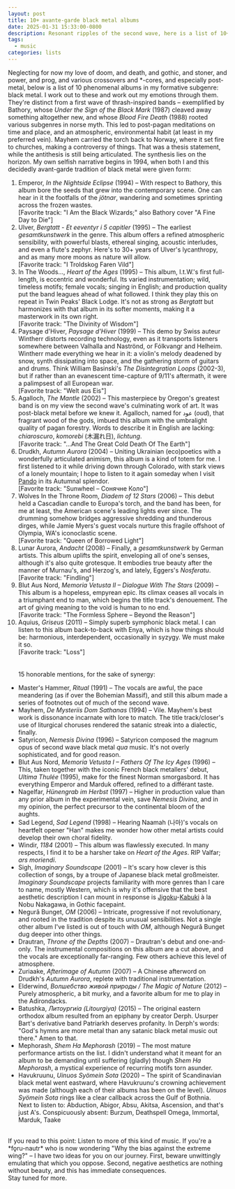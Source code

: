 ```yaml
---
layout: post
title: 10+ avante-garde black metal albums
date: 2025-01-31 15:33:00-0800
description: Resonant ripples of the second wave, here is a list of 10+ aesthetically experimental black metal albums (and one demo) I love. Yes, love.
tags:
  - music
categories: lists
---
```

Neglecting for now my love of doom, and death, and gothic, and stoner, and power, and prog, and various crossovers and  \*-cores, and especially post-metal, below is a list of 10 phenomenal albums in my formative subgenre: black metal. I work out to these and work out my emotions through them. They're distinct from a first wave of thrash-inspired bands – exemplified by Bathory, whose *Under the Sign of the Black Mark* (1987) cleaved away something altogether new, and whose *Blood Fire Death* (1988) rooted various subgenres in norse myth. This led to post-pagan meditations on time and place, and an atmospheric, environmental habit (at least in my preferred vein). Mayhem carried the torch back to Norway, where it set fire to churches, making a controversy of things. That was a thesis statement, while the antithesis is still being articulated. The synthesis lies on the horizon. My own selfish narrative begins in 1994, when both I and this decidedly avant-garde tradition of black metal were given form:
<br>
1. Emperor, *In the Nightside Eclipse* (1994) – With respect to Bathory, this album bore the seeds that grew into the contemporary scene. One can hear in it the footfalls of the *jötnar*, wandering and sometimes sprinting across the frozen wastes.<br>\[Favorite track: "I Am the Black Wizards;" also Bathory cover "A Fine Day to Die"\]<br>
2. Ulver, *Bergtatt - Et eeventyr i 5 capitler* (1995) – The earliest *gesamtkunstwerk* in the genre. This album offers a refined atmospheric sensibility, with powerful blasts, ethereal singing, acoustic interludes, and even a flute's zephyr. Here's to 30+ years of Ulver's lycanthropy, and as many more moons as nature will allow.<br>\[Favorite track: "I Troldskog Faren Vild"\]<br>
3. In The Woods..., *Heart of the Ages* (1995) – This album, I.t.W.'s first full-length, is eccentric and wonderful. Its varied instrumentation; wild, timeless motifs; female vocals; singing in English; and production quality put the band leagues ahead of what followed. I think they play this on repeat in Twin Peaks' Black Lodge. It's not as strong as *Bergtatt* but harmonizes with that album in its softer moments, making it a masterwork in its own right.<br>\[Favorite track: "The Divinity of Wisdom"\]<br>
4. Paysage d'Hiver, *Paysage d'Hiver* (1999) – This demo by Swiss auteur Wintherr distorts recording technology, even as it transports listeners somewhere between Valhalla and Naströnd, or Fólkvangr and Helheim. Wintherr made everything we hear in it: a violin's melody deadened by snow, synth dissipating into space, and the gathering storm of guitars and drums. Think William Basinski's *The Disintegration Loops* (2002-3), but if rather than an evanescent time-capture of 9/11's aftermath, it were a palimpsest of all European war.<br>\[Favorite track: "Welt aus Eis"\]<br>
5. Agalloch, *The Mantle* (2002) – This masterpiece by Oregon's greatest band is on my view the second wave's culminating work of art. It was post-black metal before we knew it. Agalloch, named for عود (*oud*), that fragrant wood of the gods, imbued this album with the umbralight quality of pagan forestry. Words to describe it in English are lacking: *chiaroscuro*, *komorebi* (木漏れ日), *lichtung*.<br>\[Favorite track: "...And The Great Cold Death Of The Earth"\]<br>
6. Drudkh, *Autumn Aurora* (2004) – Uniting Ukrainian (eco)poetics with a wonderfully articulated animism, this album is a kind of totem for me. I first listened to it while driving down through Colorado, with stark views of a lonely mountain; I hope to listen to it again someday when I visit [Pando](https://en.wikipedia.org/wiki/Pando_(tree)) in its Autumnal splendor.<br>\[Favorite track: "Sunwheel – Сонячне Коло"\]<br>
7. Wolves In the Throne Room, *Diadem of 12 Stars* (2006) – This debut held a Cascadian candle to Europa's torch, and the band has been, for me at least, the American scene's leading lights ever since. The drumming somehow bridges aggressive shredding and thunderous dirges, while Jamie Myers's guest vocals nurture this fragile offshoot of Olympia, WA's iconoclastic scene.<br>\[Favorite track: "Queen of Borrowed Light"\]<br>
8. Lunar Aurora, *Andacht* (2008) – Finally, a *gesamtkunstwerk* by German artists. This album uplifts the spirit, enveloping all of one's senses, although it's also quite grotesque. It embodies true beauty after the manner of Murnau's, and Herzog's, and lately, Eggers's *Nosferatu*.<br>\[Favorite track: "Findling"\]<br>
9. Blut Aus Nord, *Memoria Vetusta II – Dialogue With The Stars* (2009) – This album is a hopeless, empyrean epic. Its climax ceases all vocals in a triumphant end to man, which begins the title track's denouement. The art of giving meaning to the void is human to no end.<br>\[Favorite track: "The Formless Sphere – Beyond the Reason"\]<br>
10. Aquius, *Griseus* (2011) – Simply superb symphonic black metal. I can listen to this album back-to-back with Enya, which is how things should be: harmonious, interdependent, occasionally in syzygy. We must make it so.<br>\[Favorite track: "Loss"\]<br><br><br>
15 honorable mentions, for the sake of synergy:<br>
- Master's Hammer, *Ritual* (1991) – The vocals are awful, the pace meandering (as if over the Bohemian Massif), and still this album made a series of footnotes out of much of the second wave.
- Mayhem, *De Mysteriis Dom Sathanas* (1994) – Vile. Mayhem's best work is dissonance incarnate with lore to match. The title track/closer's use of liturgical choruses rendered the satanic streak into a dialectic, finally.
- Satyricon, *Nemesis Divina* (1996) – Satyricon composed the magnum opus of second wave black metal *qua* music. It's not overly sophisticated, and for good reason.
- Blut Aus Nord, *Memoria Vetusta I – Fathers Of The Icy Ages* (1996) – This, taken together with the iconic French black metallers' debut, *Ultima Thulée* (1995), make for the finest Norman smorgasbord. It has everything Emperor and Marduk offered, refined to a différant taste.
- Nagelfar, *Hünengrab im Herbst* (1997) – Higher in production value than any prior album in the experimental vein, save *Nemesis Divina*, and in my opinion, the perfect precursor to the continental bloom of the aughts.
- Sad Legend, *Sad Legend* (1998) – Hearing Naamah (나마)'s vocals on heartfelt opener "Han" makes me wonder how other metal artists could develop their own choral fidelity.
- Windir, *1184* (2001) – This album was flawlessly executed. In many respects, I find it to be a harsher take on *Heart of the Ages*. RIP Valfar; *ars moriendi*.
- Sigh, *Imaginary Soundscape* (2001) – It's scary how clever is this collection of songs, by a troupe of Japanese black metal großmeister. *Imaginary Soundscape* projects familiarity with more genres than I care to name, mostly Western, which is why it's offensive that the best aesthetic description I can mount in response is [Jigoku](https://www.youtube.com/watch?v=b8MdhLepdUE)-[Kabuki](https://www.youtube.com/watch?v=OJgXU98lp8I) à la Nobu Nakagawa, in Gothic facepaint.
- Negurǎ Bunget, *OM* (2006) – Intricate, progressive if not revolutionary, and rooted in the tradition despite its unusual sensibilities. Not a single other album I've listed is out of touch with *OM*, although Negurǎ Bunget dug deeper into other things.
- Drautran, *Throne of the Depths* (2007) – Drautran's debut and one-and-only. The instrumental compositions on this album are a cut above, and the vocals are exceptionally far-ranging. Few others achieve this level of atmosphere.
- Zuriaake, *Afterimage of Autumn* (2007) – A Chinese afterword on Drudkh's *Autumn Aurora*, replete with traditional instrumentation.
- Elderwind, *Волшебство живой природы / The Magic of Nature* (2012) – Purely atmospheric, a bit murky, and a favorite album for me to play in the Adirondacks.
- Batushka, *Литоургиiа (Litourgiya)* (2015) – The original eastern orthodox album resulted from an epiphany by creator Derph. Usurper Bart's derivative band Patriarkh deserves profanity. In Derph's words: "God's hymns are more metal than any satanic black metal music out there." Amen to that.
- Mephorash, *Shem Ha Mephorash* (2019) – The most mature performance artists on the list. I didn't understand what it meant for an album to be demanding until suffering (gladly) though *Shem Ha Mephorash*, a mystical experience of recurring motifs torn asunder.
- Havukruunu, *Uinuos Syömein Sota* (2020) – The spirit of Scandinavian black metal went eastward, where Havukruunu's crowning achievement was made (although each of their albums has been on the level). *Uinuos Syömein Sota* rings like a clear callback across the Gulf of Bothnia.<br>
Next to listen to: Abduction, Abigor, Absu, Akitsa, Ascension, and that's just A's.
Conspicuously absent: Burzum, Deathspell Omega, Immortal, Marduk, Taake
<br>
If you read to this point: Listen to more of this kind of music. If you're a *fǫru-nautr* who is now wondering "Why the bias against the extreme wing?" – I have two ideas for you on our journey. First, beware unwittingly emulating that which you oppose. Second, negative aesthetics are nothing without beauty, and this has immediate consequences.<br>
Stay tuned for more.